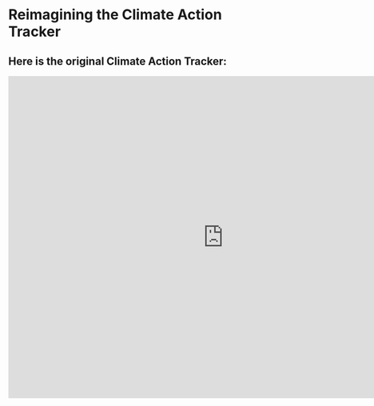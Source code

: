 # Reimagining the Climate Action Tracker

## Here is the original Climate Action Tracker:

<iframe src="https://climateactiontracker.org/" width="860" height="645" style="border: 0" mozallowfullscreen="true" webkitallowfullscreen="true" allowfullscreen="true">Find your country</iframe>
